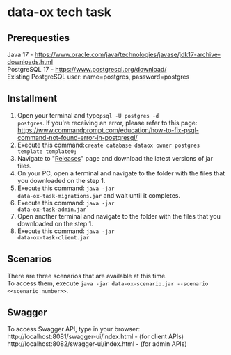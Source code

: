# data-ox tech task
## Prerequesties
Java 17 - https://www.oracle.com/java/technologies/javase/jdk17-archive-downloads.html <br />
PostgreSQL 17 - https://www.postgresql.org/download/ <br />
Existing PostgreSQL user: name=postgres, password=postgres

## Installment
1. Open your terminal and type<code>psql -U postgres -d postgres</code>. If you're receiving an error, please refer to this page: https://www.commandprompt.com/education/how-to-fix-psql-command-not-found-error-in-postgresql/
1. Execute this command:<code>create database dataox owner postgres template template0;</code>
2. Navigate to \"<a href="https://github.com/dododo25/data-ox-tech-task/releases/latest">Releases</a>\" page and download the latest versions of jar files.
3. On your PC, open a terminal and navigate to the folder with the files that you downloaded on the step 1.
4. Execute this command: <code>java -jar data-ox-task-migrations.jar</code> and wait until it completes.
4. Execute this command: <code>java -jar data-ox-task-admin.jar</code>
5. Open another terminal and navigate to the folder with the files that you downloaded on the step 1.
6. Execute this command: <code>java -jar data-ox-task-client.jar</code>

## Scenarios
There are three scenarios that are available at this time. <br />To access them, execute <code>java -jar data-ox-scenario.jar --scenario <<scenario_number>></code>.

## Swagger
To access Swagger API, type in your browser: <br />
http://localhost:8081/swagger-ui/index.html - (for client APIs) <br />
http://localhost:8082/swagger-ui/index.html - (for admin APIs)
